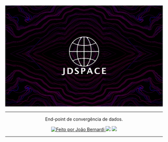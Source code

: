 <a href="https://jaobernardi.space"><img src="assets/jdspace.png"></a>
<hr>
<p align="center">End-point de convergência de dados.</p>
<p align="center">
    <a href="https://twitter.com/jaobernard">
        <img alt="Feito por João Bernardi" src="https://img.shields.io/badge/feito%20por-%40jaobernard-39013C">
    </a>
    <a>
        <img src="https://img.shields.io/github/last-commit/jaobernardi/jaobernardi.space?color=39013C">
    </a>
    <a href="https://jaobernardi.space">
        <img src="https://img.shields.io/website?down_message=offline&up_message=online&url=https%3A%2F%2Fjaobernardi.space">
    </a>
</p>
<hr><br><br>
